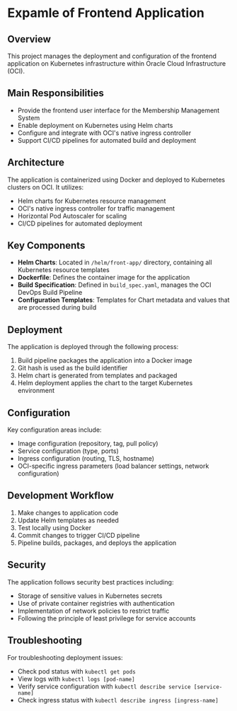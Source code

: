 # Expamle of Frontend Application

## Overview
This project manages the deployment and configuration of the frontend application on Kubernetes infrastructure within Oracle Cloud Infrastructure (OCI).

## Main Responsibilities
- Provide the frontend user interface for the Membership Management System
- Enable deployment on Kubernetes using Helm charts
- Configure and integrate with OCI's native ingress controller
- Support CI/CD pipelines for automated build and deployment

## Architecture
The application is containerized using Docker and deployed to Kubernetes clusters on OCI. It utilizes:
- Helm charts for Kubernetes resource management
- OCI's native ingress controller for traffic management
- Horizontal Pod Autoscaler for scaling
- CI/CD pipelines for automated deployment

## Key Components
- **Helm Charts**: Located in `/helm/front-app/` directory, containing all Kubernetes resource templates
- **Dockerfile**: Defines the container image for the application
- **Build Specification**: Defined in `build_spec.yaml`, manages the OCI DevOps Build Pipeline
- **Configuration Templates**: Templates for Chart metadata and values that are processed during build

## Deployment
The application is deployed through the following process:
1. Build pipeline packages the application into a Docker image
2. Git hash is used as the build identifier
3. Helm chart is generated from templates and packaged
4. Helm deployment applies the chart to the target Kubernetes environment

## Configuration
Key configuration areas include:
- Image configuration (repository, tag, pull policy)
- Service configuration (type, ports)
- Ingress configuration (routing, TLS, hostname)
- OCI-specific ingress parameters (load balancer settings, network configuration)

## Development Workflow
1. Make changes to application code
2. Update Helm templates as needed
3. Test locally using Docker
4. Commit changes to trigger CI/CD pipeline
5. Pipeline builds, packages, and deploys the application

## Security
The application follows security best practices including:
- Storage of sensitive values in Kubernetes secrets
- Use of private container registries with authentication
- Implementation of network policies to restrict traffic
- Following the principle of least privilege for service accounts

## Troubleshooting
For troubleshooting deployment issues:
- Check pod status with `kubectl get pods`
- View logs with `kubectl logs [pod-name]`
- Verify service configuration with `kubectl describe service [service-name]`
- Check ingress status with `kubectl describe ingress [ingress-name]`
